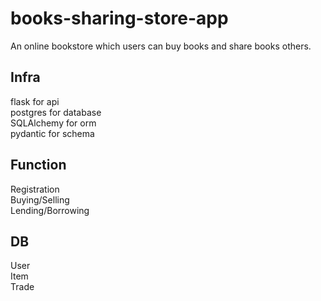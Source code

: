 # books-sharing-store-app
An online bookstore which users can buy books and share books others.

## Infra
flask for api <br>
postgres for database <br>
SQLAlchemy for orm <br>
pydantic for schema <br>

## Function
Registration <br>
Buying/Selling <br>
Lending/Borrowing <br>

## DB
User <br>
Item <br>
Trade <br>
